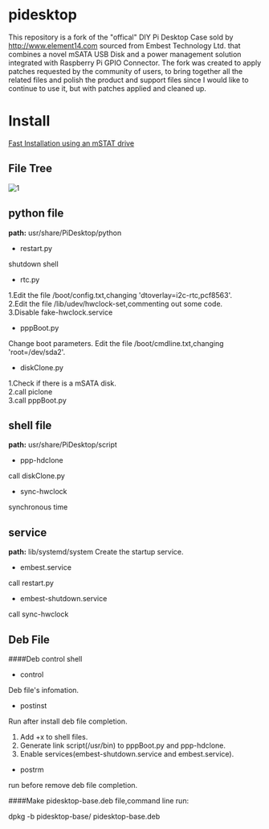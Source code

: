 pidesktop
===============

This repository is a fork of the "offical" DIY Pi Desktop Case sold by http://www.element14.com sourced from Embest Technology Ltd. that combines a novel mSATA USB Disk and a power management solution integrated with Raspberry Pi GPIO Connector.  The fork was created to apply patches requested by the community of users, to bring together all the related files and polish the product and support files since I would like to continue to use it, but with patches applied and cleaned up.

Install
=======
[Fast Installation using an mSTAT drive](install.md)

File Tree
---------------
![1]

python file
---------------
<b>path:</b> usr/share/PiDesktop/python

- restart.py
>
shutdown shell

- rtc.py
>
1.Edit the file /boot/config.txt,changing 'dtoverlay=i2c-rtc,pcf8563'.   
2.Edit the file /lib/udev/hwclock-set,commenting out some code.  
3.Disable fake-hwclock.service

- pppBoot.py
>
Change boot parameters.
Edit the file /boot/cmdline.txt,changing 'root=/dev/sda2'.

- diskClone.py
>
1.Check if there is a mSATA disk.  
2.call piclone   
3.call pppBoot.py   

shell file
---------------
<b>path:</b> usr/share/PiDesktop/script

- ppp-hdclone
>
call diskClone.py

- sync-hwclock
>
synchronous time

service
---------------
<b>path:</b> lib/systemd/system
Create the startup service.

- embest.service
>
call restart.py

- embest-shutdown.service
>
call sync-hwclock

Deb File
---------------
####Deb control shell
- control
>
Deb file's infomation.

- postinst
>
Run after install deb file completion.
1. Add +x to shell files.
2. Generate link script(/usr/bin) to pppBoot.py and ppp-hdclone.
3. Enable services(embest-shutdown.service and embest.service).

- postrm
>
run before remove deb file completion.

####Make pidesktop-base.deb file,command line run:
>
dpkg -b pidesktop-base/ pidesktop-base.deb


[1]:file_tree.png
